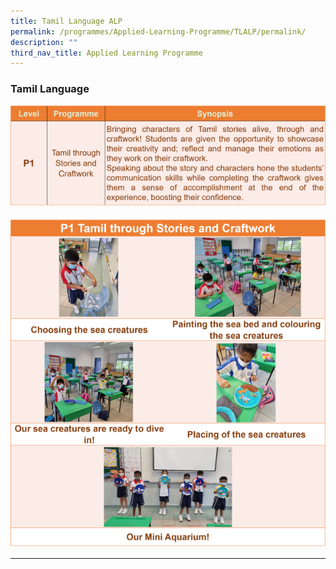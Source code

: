 ```yaml
---
title: Tamil Language ALP
permalink: /programmes/Applied-Learning-Programme/TLALP/permalink/
description: ""
third_nav_title: Applied Learning Programme
---
```

### **Tamil Language**

![](/images/TL.png)

![](/images/TL2.png)

---